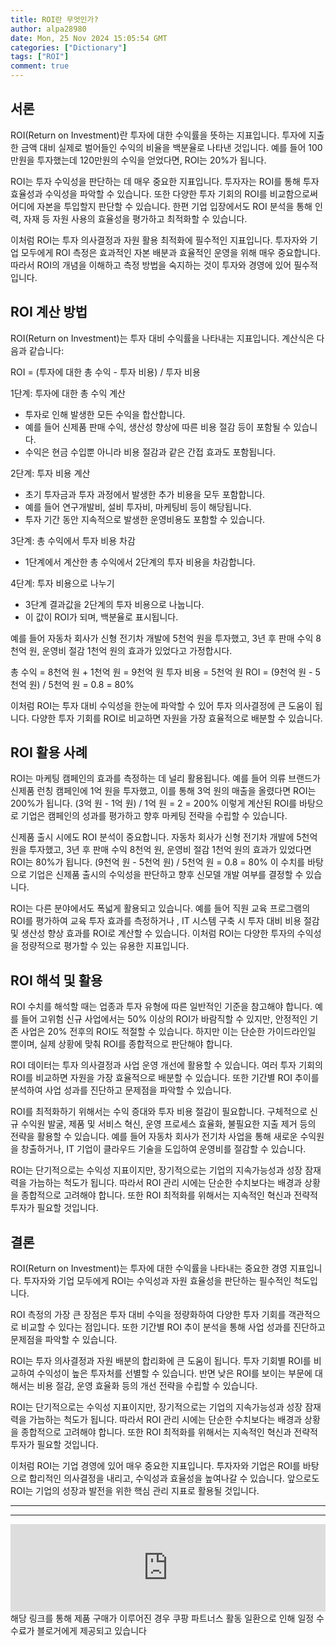 ```yaml
---
title: ROI란 무엇인가?
author: alpa28980
date: Mon, 25 Nov 2024 15:05:54 GMT
categories: ["Dictionary"]
tags: ["ROI"]
comment: true
---
```


서론
--

ROI(Return on Investment)란 투자에 대한 수익률을 뜻하는 지표입니다. 투자에 지출한 금액 대비 실제로 벌어들인 수익의 비율을 백분율로 나타낸 것입니다. 예를 들어 100만원을 투자했는데 120만원의 수익을 얻었다면, ROI는 20%가 됩니다.

ROI는 투자 수익성을 판단하는 데 매우 중요한 지표입니다. 투자자는 ROI를 통해 투자 효율성과 수익성을 파악할 수 있습니다. 또한 다양한 투자 기회의 ROI를 비교함으로써 어디에 자본을 투입할지 판단할 수 있습니다. 한편 기업 입장에서도 ROI 분석을 통해 인력, 자재 등 자원 사용의 효율성을 평가하고 최적화할 수 있습니다.

이처럼 ROI는 투자 의사결정과 자원 활용 최적화에 필수적인 지표입니다. 투자자와 기업 모두에게 ROI 측정은 효과적인 자본 배분과 효율적인 운영을 위해 매우 중요합니다. 따라서 ROI의 개념을 이해하고 측정 방법을 숙지하는 것이 투자와 경영에 있어 필수적입니다.

ROI 계산 방법
---------

ROI(Return on Investment)는 투자 대비 수익률을 나타내는 지표입니다. 계산식은 다음과 같습니다:

ROI = (투자에 대한 총 수익 - 투자 비용) / 투자 비용

1단계: 투자에 대한 총 수익 계산

*   투자로 인해 발생한 모든 수익을 합산합니다.
*   예를 들어 신제품 판매 수익, 생산성 향상에 따른 비용 절감 등이 포함될 수 있습니다.
*   수익은 현금 수입뿐 아니라 비용 절감과 같은 간접 효과도 포함됩니다.

2단계: 투자 비용 계산

*   초기 투자금과 투자 과정에서 발생한 추가 비용을 모두 포함합니다.
*   예를 들어 연구개발비, 설비 투자비, 마케팅비 등이 해당됩니다.
*   투자 기간 동안 지속적으로 발생한 운영비용도 포함할 수 있습니다.

3단계: 총 수익에서 투자 비용 차감

*   1단계에서 계산한 총 수익에서 2단계의 투자 비용을 차감합니다.

4단계: 투자 비용으로 나누기

*   3단계 결과값을 2단계의 투자 비용으로 나눕니다.
*   이 값이 ROI가 되며, 백분율로 표시됩니다.

예를 들어 자동차 회사가 신형 전기차 개발에 5천억 원을 투자했고, 3년 후 판매 수익 8천억 원, 운영비 절감 1천억 원의 효과가 있었다고 가정합시다.

총 수익 = 8천억 원 + 1천억 원 = 9천억 원 투자 비용 = 5천억 원 ROI = (9천억 원 - 5천억 원) / 5천억 원 = 0.8 = 80%

이처럼 ROI는 투자 대비 수익성을 한눈에 파악할 수 있어 투자 의사결정에 큰 도움이 됩니다. 다양한 투자 기회를 ROI로 비교하면 자원을 가장 효율적으로 배분할 수 있습니다.

ROI 활용 사례
---------

ROI는 마케팅 캠페인의 효과를 측정하는 데 널리 활용됩니다. 예를 들어 의류 브랜드가 신제품 런칭 캠페인에 1억 원을 투자했고, 이를 통해 3억 원의 매출을 올렸다면 ROI는 200%가 됩니다. (3억 원 - 1억 원) / 1억 원 = 2 = 200% 이렇게 계산된 ROI를 바탕으로 기업은 캠페인의 성과를 평가하고 향후 마케팅 전략을 수립할 수 있습니다.

신제품 출시 시에도 ROI 분석이 중요합니다. 자동차 회사가 신형 전기차 개발에 5천억 원을 투자했고, 3년 후 판매 수익 8천억 원, 운영비 절감 1천억 원의 효과가 있었다면 ROI는 80%가 됩니다. (9천억 원 - 5천억 원) / 5천억 원 = 0.8 = 80% 이 수치를 바탕으로 기업은 신제품 출시의 수익성을 판단하고 향후 신모델 개발 여부를 결정할 수 있습니다.

ROI는 다른 분야에서도 폭넓게 활용되고 있습니다. 예를 들어 직원 교육 프로그램의 ROI를 평가하여 교육 투자 효과를 측정하거나 , IT 시스템 구축 시 투자 대비 비용 절감 및 생산성 향상 효과를 ROI로 계산할 수 있습니다. 이처럼 ROI는 다양한 투자의 수익성을 정량적으로 평가할 수 있는 유용한 지표입니다.

ROI 해석 및 활용
-----------

ROI 수치를 해석할 때는 업종과 투자 유형에 따른 일반적인 기준을 참고해야 합니다. 예를 들어 고위험 신규 사업에서는 50% 이상의 ROI가 바람직할 수 있지만, 안정적인 기존 사업은 20% 전후의 ROI도 적절할 수 있습니다. 하지만 이는 단순한 가이드라인일 뿐이며, 실제 상황에 맞춰 ROI를 종합적으로 판단해야 합니다.

ROI 데이터는 투자 의사결정과 사업 운영 개선에 활용할 수 있습니다. 여러 투자 기회의 ROI를 비교하면 자원을 가장 효율적으로 배분할 수 있습니다. 또한 기간별 ROI 추이를 분석하여 사업 성과를 진단하고 문제점을 파악할 수 있습니다.

ROI를 최적화하기 위해서는 수익 증대와 투자 비용 절감이 필요합니다. 구체적으로 신규 수익원 발굴, 제품 및 서비스 혁신, 운영 프로세스 효율화, 불필요한 지출 제거 등의 전략을 활용할 수 있습니다. 예를 들어 자동차 회사가 전기차 사업을 통해 새로운 수익원을 창출하거나, IT 기업이 클라우드 기술을 도입하여 운영비를 절감할 수 있습니다.

ROI는 단기적으로는 수익성 지표이지만, 장기적으로는 기업의 지속가능성과 성장 잠재력을 가늠하는 척도가 됩니다. 따라서 ROI 관리 시에는 단순한 수치보다는 배경과 상황을 종합적으로 고려해야 합니다. 또한 ROI 최적화를 위해서는 지속적인 혁신과 전략적 투자가 필요할 것입니다.

결론
--

ROI(Return on Investment)는 투자에 대한 수익률을 나타내는 중요한 경영 지표입니다. 투자자와 기업 모두에게 ROI는 수익성과 자원 효율성을 판단하는 필수적인 척도입니다.

ROI 측정의 가장 큰 장점은 투자 대비 수익을 정량화하여 다양한 투자 기회를 객관적으로 비교할 수 있다는 점입니다. 또한 기간별 ROI 추이 분석을 통해 사업 성과를 진단하고 문제점을 파악할 수 있습니다.

ROI는 투자 의사결정과 자원 배분의 합리화에 큰 도움이 됩니다. 투자 기회별 ROI를 비교하여 수익성이 높은 투자처를 선별할 수 있습니다. 반면 낮은 ROI를 보이는 부문에 대해서는 비용 절감, 운영 효율화 등의 개선 전략을 수립할 수 있습니다.

ROI는 단기적으로는 수익성 지표이지만, 장기적으로는 기업의 지속가능성과 성장 잠재력을 가늠하는 척도가 됩니다. 따라서 ROI 관리 시에는 단순한 수치보다는 배경과 상황을 종합적으로 고려해야 합니다. 또한 ROI 최적화를 위해서는 지속적인 혁신과 전략적 투자가 필요할 것입니다.

이처럼 ROI는 기업 경영에 있어 매우 중요한 지표입니다. 투자자와 기업은 ROI를 바탕으로 합리적인 의사결정을 내리고, 수익성과 효율성을 높여나갈 수 있습니다. 앞으로도 ROI는 기업의 성장과 발전을 위한 핵심 관리 지표로 활용될 것입니다.

---
---

<iframe src="https://ads-partners.coupang.com/widgets.html?id=807239&template=carousel&trackingCode=AF3190673&subId=&width=680&height=140&tsource=" style="width:100%" height="140" frameborder="0" scrolling="no" referrerpolicy="unsafe-url" browsingtopics></iframe>
해당 링크를 통해 제품 구매가 이루어진 경우 쿠팡 파트너스 활동 일환으로 인해 일정 수수료가 블로거에게 제공되고 있습니다


